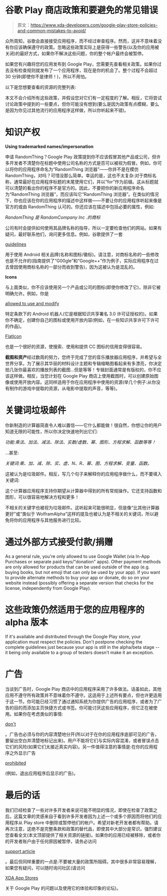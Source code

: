 # 谷歌 Play 商店政策和要避免的常见错误

> 原文：<https://www.xda-developers.com/google-play-store-policies-and-common-mistakes-to-avoid/>

众所周知，谷歌会直接接受应用程序，而不经过审查程序。然而，这并不意味着没有你应该确保遵守的政策。忽略这些政策实际上是获得一些警告(以及你的应用被关闭)的最好方式，如果你不解决这些问题，你的整个帐户最终会被暂停。

如果您有兴趣将您的应用发布到 Google Play，您需要先查看相关政策。如果你过去没有检查规则就发布了一个应用程序，现在是你的机会了。整个过程不会超过 30 分钟(即使你不是律师！)，所以不用怕。

以下是您想要查看的资源的完整列表:

本文不会介绍所有这些政策，并假设您对它们有一定程度的了解。相反，它将尝试讨论政策中提到的一些要点，但你可能没有想到(要么是因为政策有点模糊，要么是因为你见过其他流行的应用程序这样做，所以你听起来不错)。

# 知识产权

**Using trademarked names/impersonation**

申请 RandomThing？Google Play 政策提到你不应该假冒其他产品或公司，但许多开发者不清楚你在标题中使用公司名称的方式是否可以被视为假冒。例如，你可以将你的应用程序命名为“RandomThing 浏览器”——你并不是在模仿 RandomThing，对吗？可惜没那么简单。幸运的是，这也不太复杂:对于商标名称，通常最好在应用程序标题的末尾使用它们，并以“for”作为前缀。这从标题就可以清楚的看出你的程序不是官方的。因此，不要把你的新应用程序命名为“RandomThing 浏览器”，而应该叫它“RandomThing 浏览器”。在类似的情况下，你也应该在你的应用程序的描述中这样做——不要让你的应用程序听起来像是官方的或由 RandomThing 认可的。你还应该在描述中包括必要的属性，例如:

*RandomThing 是 RandomCompany Inc .的商标*

公司有时会提供如何使用其品牌名称的指导，所以一定要检查他们的网站。如果有疑问，最好联系他们，询问更多信息。例如，谷歌提供了一套

[guidelines](https://developer.android.com/distribute/tools/promote/brand.html)

用于使用 Android 相关品牌(名称和图标/徽标)。请注意，对商标名称的一些修改也是不允许的(指南提供了“G00gle”和“Google++”作为例子，实际应用程序在过去曾因使用商标名称的一部分而收到警告)，因为这被认为是混乱的。

**Icons**

与上面类似，你不应该使用另一个产品或公司的图标(即使你修改了它)，除非它被明确允许。例如，你是

[allowed to use and modify](https://developer.android.com/distribute/tools/promote/brand.html)

特定条款下的 Android 机器人(它是根据知识共享署名 3.0 许可证授权的)。如果你不确定，创建你自己的图标或使用开放内容(例如，在一些知识共享许可下许可的作品)。

[FlatIcon](http://www.flaticon.com/)

也是一个很好的资源，使搜索、使用和提供 CC 图标的信用变得很容易。

**截图和资产**经过数周的努力，您终于完成了您的音乐播放器应用程序，并希望与全世界分享。为了展示其华丽的材料设计主题和专辑缩略图看起来有多漂亮，你决定拍几张你最喜欢的播放列表的截图…但是等等！专辑封面通常是有版权的，你不应该这样做。相反，当您计划在 Google Play 商店上使用截图时，可以创建原始图像或使用开放内容。这同样适用于你在应用程序中使用的资源(举几个例子:从你没有制作的游戏中提取的资源，从电影中提取的声音，等等)。

# 关键词垃圾邮件

你新制造的计算器简直令人难以置信——它什么都能做！很自然，你想让你的用户知道无限的可能性，所以你决定快速地列出它们:

*功能:乘法、加法、减法、除法、实数/虚数、幂、图形、方程求解、函数等等！*

…甚至:

*关键词:乘、加、减、除、实、虚、N、R、幂、图、方程求解、变量、函数。*

这被认为是垃圾邮件。相反，写几个句子来解释你的应用程序做什么，而不要填入关键词:

这个计算器应用程序支持你期望从计算器中得到的所有常规操作。它还支持函数和图形，可以很容易地解决方程和更多！

不相关的关键字也被视为垃圾邮件。这听起来可能很明显，但是像“比其他计算器更好”或“类似于 WolframAlpha”这样的提及也被认为是不相关的关键词，所以避免将你的应用程序与其他服务进行比较。

# 通过外部方式接受付款/捐赠

As a general rule, you're only allowed to use Google Wallet (via In-App Purchases or separate paid keys/"donation" apps). Other payment methods are only allowed for products that can be used outside of the app (e.g. buying books, but not emoji that can only be used by your app). If you want to provide alternate methods to buy your app or donate, do so on your website instead (possibly offering a separate version that checks for the license, independently from Google Play).

# 这些政策仍然适用于您的应用程序的 alpha 版本

If it's available and distributed through the Google Play store, your application must respect the policies. Don't postpone checking the complete guidelines just because your app is still in the alpha/beta stage -- it being only available to a group of testers doesn't make it an exception.

# 广告

当谈到广告时，Google Play 商店中的应用程序采用了许多做法。话虽如此，其他应用不遵守所有政策并不意味着你不遵守。这适用于上述所有要点，但也许更适用于这一节。你可能已经习惯了通过通知系统为你提供广告的应用程序，或者为了广告的目的而添加主页快捷方式或书签。你可能讨厌这些应用程序，但它正在被使用。如果你在考虑类似的事情:

[don't](https://support.google.com/googleplay/android-developer/answer/2986666)

。广告也必须与你的内容清楚地分开(所以对于在你的应用程序底部可见的广告，要留出空白并清楚地标记出来)。用户不能将它们与实际内容混淆，或者冒误点击它们的风险(如果它们太接近真实内容)。另一件值得注意的事情是:在你的应用程序之外显示广告

[prohibited](https://support.google.com/googleplay/android-developer/answer/2986667)

(例如，退出应用程序后显示的广告)。

# 最后的话

我们已经检查了一些对许多开发者来说可能不明显的情况，即使在检查了政策之后。这篇文章的灵感来自于看到许多开发者因为上述一个或多个原因而将他们的应用程序从 Play store 中删除或暂停他们的帐户。希望对新老开发者都有帮助。请再次注意，这绝不是完整条款和政策的替代品，即使其中大部分是常识。强烈建议您查看全文(本文顶部提供了相关资源的链接)。如果你的应用已经被移除，或者你的开发者账户由于任何原因被暂停，请务必访问

[support article](https://support.google.com/googleplay/android-developer/answer/4454563)

。最后但同样重要的一点是:不要被大量的政策所阻碍。其中很多非常容易理解，如果您有疑问，可以随时询问社区(请访问

[XDA App Stores](http://forum.xda-developers.com/marketing-analytics/app-stores)

关于 Google Play 的问题以及使用它的体验和印象的论坛)。